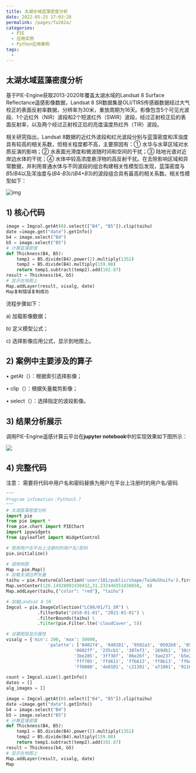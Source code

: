 ```yaml
---
title: 太湖水域蓝藻密度分析
date: 2022-05-25 17:03:28
permalink: /pages/fa282a/
categories:
  - PIE
  - 应用实例
  - Python应用案例
tags:
  - 
---
```

## 太湖水域蓝藻密度分析

基于PIE-Engine获取2013-2020年覆盖太湖水域的Landsat 8 Surface Reflectance遥感影像数据，Landsat 8 SR数据集是OLI/TIRS传感器数据经过大气校正的表面反射率数据，分辨率为30米，重放周期为16天。影像包含5个可见光波段、1个近红外（NIR）波段和2个短波红外（SWIR）波段，经过正射校正后的表面反射率，以及两个经过正射校正后的亮度温度热红外（TIR）波段。

相关研究指出，Landsat 8数据的近红外波段和红光波段分别与蓝藻密度和浑浊度具有较高的相关系数，但相关程度都不高，主要原因有：① 水华与水草区域对水质反演的影响；② 水表面光滑度和微波随时间和空间的干扰；③ 陆地光谱对近岸边水体的干扰；④ 水体中较高浓度悬浮物的高反射干扰。在去除影响区域和异常数据，并利用普通水体与不同波段的组合构建相关性模型后发现，蓝藻密度与*B*5/*B*4以及浑浊度与(*B*4-*B*3)/(*B*4+*B*3)的波段组合具有最高的相关系数。相关性模型如下：

![img](https://engine.piesat.cn/engine-studio/docs/img/ThFormula.png)

## **1)** **核心代码**

```python
image = Imgcol.getAt(0).select(["B4", "B5"]).clip(taihu)
date =image.get("date").getInfo()
b4 = image.select("B4")
b5 = image.select("B5")
# 计算蓝藻密度
def Thickness(B4, B5):
    temp1 = B5.divide(B4).power(2).multiply(1352)
    temp2 = B5.divide(B4).multiply(159.08)
    return temp1.subtract(temp2).add(192.87)
result = Thickness(b4, b5)
# 显示在地图上
Map.addLayer(result, visalg, date)
Map复制错误复制成功
```

流程步骤如下：

a) 加载影像数据；

b) 定义模型公式；

c) 选择影像应用公式，显示到地图上。

## **2)** **案例中主要涉及的算子**

• getAt（）：根据索引选择影像；

• clip（）：根据矢量裁剪影像；

• select（）：选择指定的波段影像。

## **3)** **结果分析展示**

调用PIE-Engine遥感计算云平台在**jupyter notebook**中的实现效果如下图所示：

![](http://pics.landcover100.com/pics/20222225/628df1612d90c.png)

## **4)** **完整代码**

注意：
需要将代码中用户名和密码替换为用户在平台上注册时的用户名/密码

```python
"""
Program infomation：Python3.7
"""
# 太湖蓝藻密度分析
import pie
from pie import *
from pie.chart import PIEChart
import ipywidgets
from ipyleaflet import WidgetControl

# 使用用户在平台上注册时的用户名/密码
pie.initialize()

# 调用地图
Map = pie.Map()
# 加载太湖边界矢量
taihu = pie.FeatureCollection('user/101/public/shape/TaiHuShuiYu').first().geometry()
Map.setCenter(120.14928092430432,31.232446551838038,  8)
Map.addLayer(taihu,{"color": "red"}, "taihu")

# 加载Landsat 8 SR
Imgcol = pie.ImageCollection("LC08/01/T1_SR") \
            .filterDate("2018-01-01", "2021-01-01") \
            .filterBounds(taihu) \
            .filter(pie.Filter.lte('cloudCover', 5))

# 设置图层显示属性
visalg = {'min': 200, 'max': 50000,
                'palette': ['040274', '040281', '0502a3', '0502b8', '0502ce', '0502e6',
                          '0602ff', '235cb1', '307ef3', '269db1', '30c8e2', '32d3ef',
                          '3be285', '3ff38f', '86e26f', '3ae237', 'b5e22e', 'd6e21f',
                          'fff705', 'ffd611', 'ffb613', 'ff8b13', 'ff6e08', 'ff500d',
                          'ff0000', 'de0101', 'c21301', 'a71001', '911003']}

count = Imgcol.size().getInfo()
dates = []
alg_images = []

image = Imgcol.getAt(0).select(["B4", "B5"]).clip(taihu)
date =image.get("date").getInfo()
b4 = image.select("B4")
b5 = image.select("B5")
# 计算蓝藻密度
def Thickness(B4, B5):
    temp1 = B5.divide(B4).power(2).multiply(1352)
    temp2 = B5.divide(B4).multiply(159.08)
    return temp1.subtract(temp2).add(192.87)
result = Thickness(b4, b5)
# 显示在地图上
Map.addLayer(result, visalg, date)
Map
```